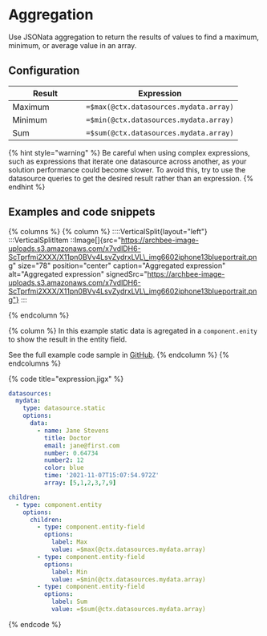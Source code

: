 # Aggregation

Use JSONata aggregation to return the results of values to find a maximum, minimum, or average value in an array.

## Configuration

<table><thead><tr><th width="131.09765625">Result</th><th>Expression</th></tr></thead><tbody><tr><td>Maximum</td><td><code>=$max(@ctx.datasources.mydata.array)</code></td></tr><tr><td>Minimum</td><td><code>=$min(@ctx.datasources.mydata.array)</code></td></tr><tr><td>Sum</td><td><code>=$sum(@ctx.datasources.mydata.array)</code></td></tr></tbody></table>

{% hint style="warning" %}
&#x20;Be careful when using complex expressions, such as expressions that iterate one datasource across another, as your solution performance could become slower. To avoid this, try to use the datasource queries to get the desired result rather than an expression.
{% endhint %}

## Examples and code snippets

{% columns %}
{% column %}
::::VerticalSplit{layout="left"} :::VerticalSplitItem ::Image\[]{src="https://archbee-image-uploads.s3.amazonaws.com/x7vdIDH6-ScTprfmi2XXX/X11pn0BVv4LsvZydrxLVL\_img6602iphone13blueportrait.png" size="78" position="center" caption="Aggregated expression" alt="Aggregated expression" signedSrc="https://archbee-image-uploads.s3.amazonaws.com/x7vdIDH6-ScTprfmi2XXX/X11pn0BVv4LsvZydrxLVL\_img6602iphone13blueportrait.png"} :::


{% endcolumn %}

{% column %}
In this example static data is agregated in a `component.enity` to show the result in the entity field.

See the full example code sample in [GitHub](https://github.com/jigx-com/jigx-samples/blob/main/quickstart/jigx-samples/jigs/guide-expressions/static-data/expression.jigx).
{% endcolumn %}
{% endcolumns %}

{% code title="expression.jigx" %}
```yaml
datasources:
  mydata: 
    type: datasource.static
    options:
      data:
        - name: Jane Stevens
          title: Doctor
          email: jane@first.com
          number: 0.64734
          number2: 12
          color: blue
          time: '2021-11-07T15:07:54.972Z'
          array: [5,1,2,3,7,9]

children:
  - type: component.entity
    options:
      children:
        - type: component.entity-field
          options:
            label: Max
            value: =$max(@ctx.datasources.mydata.array)
        - type: component.entity-field
          options:
            label: Min
            value: =$min(@ctx.datasources.mydata.array)
        - type: component.entity-field
          options:
            label: Sum
            value: =$sum(@ctx.datasources.mydata.array)
```
{% endcode %}
